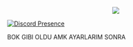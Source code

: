 
<p align="center">
  <img src="https://github-readme-stats.vercel.app/api/?username=9strew&title_color=4F8CC9&text_color=9f9f9f&show_icons=true&bg_color=00000000&hide_border=true&icon_color=4F8CC9&hide_title=true&count_private=true" />
</p>

  [![Discord Presence](https://lanyard-profile-readme.vercel.app/api/589193582473117699)](https://discord.com/users/589193582473117699)



BOK GIBI OLDU AMK AYARLARIM SONRA

